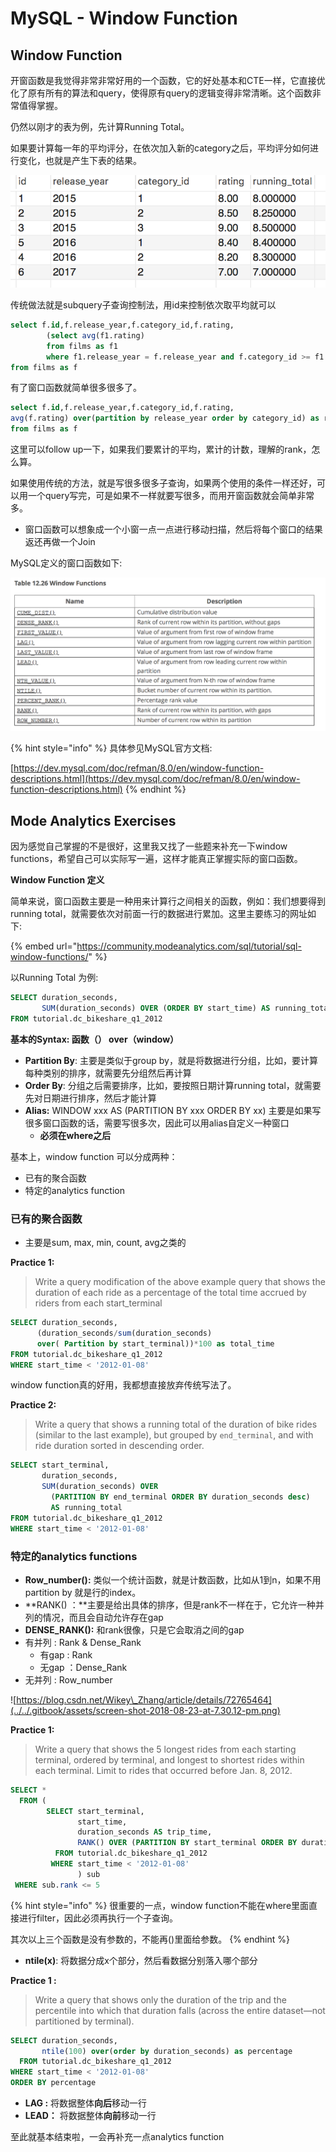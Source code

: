 # MySQL - Window Function

## Window Function

开窗函数是我觉得非常非常好用的一个函数，它的好处基本和CTE一样，它直接优化了原有所有的算法和query，使得原有query的逻辑变得非常清晰。这个函数非常值得掌握。

仍然以刚才的表为例，先计算Running Total。

如果要计算每一年的平均评分，在依次加入新的category之后，平均评分如何进行变化，也就是产生下表的结果。

![](../../.gitbook/assets/screen-shot-2018-08-08-at-8.14.13-pm.png)

传统做法就是subquery子查询控制法，用id来控制依次取平均就可以

```sql
select f.id,f.release_year,f.category_id,f.rating,
		(select avg(f1.rating)
        from films as f1
        where f1.release_year = f.release_year and f.category_id >= f1.category_id)
from films as f

```

有了窗口函数就简单很多很多了。

```sql
select f.id,f.release_year,f.category_id,f.rating,
avg(f.rating) over(partition by release_year order by category_id) as running_total
from films as f
```

这里可以follow up一下，如果我们要累计的平均，累计的计数，理解的rank，怎么算。

如果使用传统的方法，就是写很多很多子查询，如果两个使用的条件一样还好，可以用一个query写完，可是如果不一样就要写很多，而用开窗函数就会简单非常多。

* 窗口函数可以想象成一个小窗一点一点进行移动扫描，然后将每个窗口的结果返还再做一个Join

MySQL定义的窗口函数如下:

![](../../.gitbook/assets/screen-shot-2018-08-08-at-8.20.59-pm.png)

{% hint style="info" %}
具体参见MySQL官方文档:

[https://dev.mysql.com/doc/refman/8.0/en/window-function-descriptions.html](https://dev.mysql.com/doc/refman/8.0/en/window-function-descriptions.html)
{% endhint %}

## Mode Analytics Exercises

因为感觉自己掌握的不是很好，这里我又找了一些题来补充一下window functions，希望自己可以实际写一遍，这样才能真正掌握实际的窗口函数。

**Window Function 定义**

简单来说，窗口函数主要是一种用来计算行之间相关的函数，例如：我们想要得到running total，就需要依次对前面一行的数据进行累加。这里主要练习的网址如下:

{% embed url="https://community.modeanalytics.com/sql/tutorial/sql-window-functions/" %}

以Running Total 为例:

```sql
SELECT duration_seconds,
       SUM(duration_seconds) OVER (ORDER BY start_time) AS running_total
FROM tutorial.dc_bikeshare_q1_2012
```

**基本的Syntax: 函数（） over（window）**

* **Partition By**: 主要是类似于group by，就是将数据进行分组，比如，要计算每种类别的排序，就需要先分组然后再计算
* **Order By**: 分组之后需要排序，比如，要按照日期计算running total，就需要先对日期进行排序，然后才能计算
* **Alias:** WINDOW xxx AS \(PARTITION BY xxx ORDER BY xx\) 主要是如果写很多窗口函数的话，需要写很多次，因此可以用alias自定义一种窗口
  * **必须在where之后**

基本上，window function 可以分成两种：

* 已有的聚合函数
* 特定的analytics function

### 已有的聚合函数

* 主要是sum, max, min, count, avg之类的

**Practice 1:**

> Write a query modification of the above example query that shows the duration of each ride as a percentage of the total time accrued by riders from each start\_terminal

```sql
SELECT duration_seconds,
      (duration_seconds/sum(duration_seconds) 
      over( Partition by start_terminal))*100 as total_time
FROM tutorial.dc_bikeshare_q1_2012
WHERE start_time < '2012-01-08'
```

window function真的好用，我都想直接放弃传统写法了。

**Practice 2:**

> Write a query that shows a running total of the duration of bike rides \(similar to the last example\), but grouped by `end_terminal`, and with ride duration sorted in descending order.

```sql
SELECT start_terminal,
       duration_seconds,
       SUM(duration_seconds) OVER
         (PARTITION BY end_terminal ORDER BY duration_seconds desc)
         AS running_total
FROM tutorial.dc_bikeshare_q1_2012
WHERE start_time < '2012-01-08'
```

### 特定的analytics functions

* **Row\_number\(\):** 类似一个统计函数，就是计数函数，比如从1到n，如果不用partition by 就是行的index。
* **RANK\(\) ：**主要是给出具体的排序，但是rank不一样在于，它允许一种并列的情况，而且会自动允许存在gap
*  **DENSE\_RANK\(\):** 和rank很像，只是它会取消之间的gap
  * 有并列 :  Rank & Dense\_Rank 
    * 有gap :  Rank
    * 无gap ：Dense\_Rank 
  * 无并列 :  Row\_number 

![https://blog.csdn.net/Wikey\_Zhang/article/details/72765464](../../.gitbook/assets/screen-shot-2018-08-23-at-7.30.12-pm.png)

**Practice 1:**

> Write a query that shows the 5 longest rides from each starting terminal, ordered by terminal, and longest to shortest rides within each terminal. Limit to rides that occurred before Jan. 8, 2012.

```sql
SELECT *
  FROM (
        SELECT start_terminal,
               start_time,
               duration_seconds AS trip_time,
               RANK() OVER (PARTITION BY start_terminal ORDER BY duration_seconds DESC) AS rank
          FROM tutorial.dc_bikeshare_q1_2012
         WHERE start_time < '2012-01-08'
               ) sub
 WHERE sub.rank <= 5
```

{% hint style="info" %}
很重要的一点，window function不能在where里面直接进行filter，因此必须再执行一个子查询。

其次以上三个函数是没有参数的，不能再\(\)里面给参数。
{% endhint %}

* **ntile\(x\)**: 将数据分成x个部分，然后看数据分别落入哪个部分

**Practice 1 :**

> Write a query that shows only the duration of the trip and the percentile into which that duration falls \(across the entire dataset—not partitioned by terminal\).

```sql
SELECT duration_seconds,
       ntile(100) over(order by duration_seconds) as percentage
  FROM tutorial.dc_bikeshare_q1_2012
WHERE start_time < '2012-01-08' 
ORDER BY percentage 
```

* **LAG :** 将数据整体**向后**移动一行
* **LEAD：** 将数据整体**向前**移动一行

至此就基本结束啦，一会再补充一点analytics function

